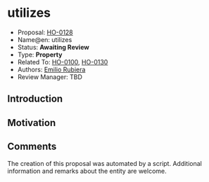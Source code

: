 # utilizes

* Proposal: [HO-0128](0128-utilizes.md)
* Name@en: utilizes
* Status: **Awaiting Review**
* Type: **Property**
* Related To: [HO-0100](0100-research-contribution.md), [HO-0130](0130-research-material.md)
* Authors: [Emilio Rubiera](https://github.com/spitxa)
* Review Manager: TBD

## Introduction



## Motivation

## Comments
The creation of this proposal was automated by a script. Additional information and remarks about the entity are welcome.
